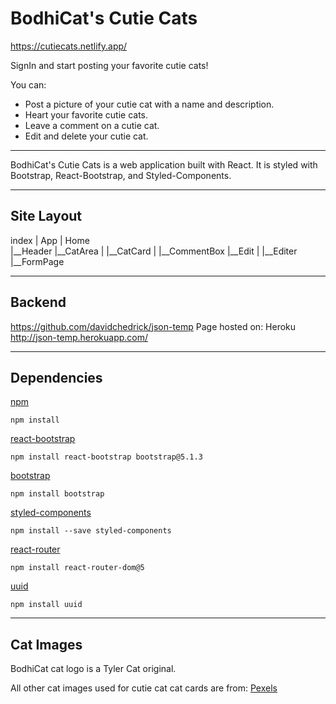 # BodhiCat's Cutie Cats

https://cutiecats.netlify.app/

SignIn and start posting your favorite cutie cats!

You can:
- Post a picture of your cutie cat with a name and description.
- Heart your favorite cutie cats.
- Leave a comment on a cutie cat.
- Edit and delete your cutie cat.

---
BodhiCat's Cutie Cats is a web application built with React. It is styled with Bootstrap, React-Bootstrap, and Styled-Components. 

---







## Site Layout

index
|
App
|
Home  
|__Header
|__CatArea
|	  |__CatCard
|			|__CommentBox
|__Edit
|    |__Editer
|__FormPage	


---
## Backend

https://github.com/davidchedrick/json-temp
Page hosted on:
Heroku
http://json-temp.herokuapp.com/


---
## Dependencies


[npm](https://docs.npmjs.com/cli/v8/commands/npm-install)
```
npm install
```

[react-bootstrap](https://react-bootstrap.github.io/getting-started/introduction/)
```
npm install react-bootstrap bootstrap@5.1.3
```

[bootstrap](https://www.npmjs.com/package/bootstrap)
```
npm install bootstrap
```

[styled-components](https://styled-components.com/docs/basics#installation)
```
npm install --save styled-components
```

[react-router](https://github.com/remix-run/react-router/blob/main/docs/getting-started/tutorial.md)
```
npm install react-router-dom@5
```

[uuid](https://www.npmjs.com/package/uuid)
```
npm install uuid
```


---
## Cat Images

BodhiCat cat logo is a Tyler Cat original.

All other cat images used for cutie cat cat cards are from:
[Pexels](https://www.pexels.com/search/cat/)
